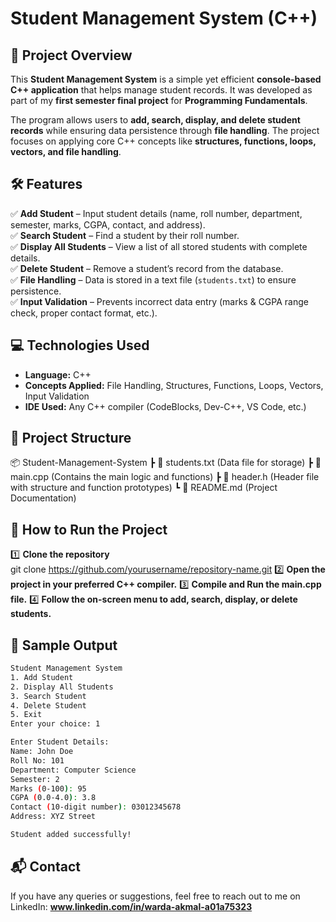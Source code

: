 # Student Management System (C++)

## 📌 Project Overview
This **Student Management System** is a simple yet efficient **console-based C++ application** that helps manage student records. It was developed as part of my **first semester final project** for **Programming Fundamentals**.

The program allows users to **add, search, display, and delete student records** while ensuring data persistence through **file handling**. The project focuses on applying core C++ concepts like **structures, functions, loops, vectors, and file handling**.

## 🛠️ Features
✅ **Add Student** – Input student details (name, roll number, department, semester, marks, CGPA, contact, and address).  
✅ **Search Student** – Find a student by their roll number.  
✅ **Display All Students** – View a list of all stored students with complete details.  
✅ **Delete Student** – Remove a student’s record from the database.  
✅ **File Handling** – Data is stored in a text file (`students.txt`) to ensure persistence.  
✅ **Input Validation** – Prevents incorrect data entry (marks & CGPA range check, proper contact format, etc.).  

## 💻 Technologies Used
- **Language:** C++  
- **Concepts Applied:** File Handling, Structures, Functions, Loops, Vectors, Input Validation  
- **IDE Used:** Any C++ compiler (CodeBlocks, Dev-C++, VS Code, etc.)

## 📂 Project Structure
📦 Student-Management-System ┣ 📜 students.txt (Data file for storage) ┣ 📜 main.cpp (Contains the main logic and functions) ┣ 📜 header.h (Header file with structure and function prototypes) ┗ 📜 README.md (Project Documentation)



## 🚀 How to Run the Project
1️⃣ **Clone the repository**  
   git clone https://github.com/yourusername/repository-name.git
2️⃣ **Open the project in your preferred C++ compiler.**
3️⃣ **Compile and Run the main.cpp file.**
4️⃣ **Follow the on-screen menu to add, search, display, or delete students.**

## 📜 Sample Output
 ```bash
Student Management System
1. Add Student
2. Display All Students
3. Search Student
4. Delete Student
5. Exit
Enter your choice: 1

Enter Student Details:
Name: John Doe
Roll No: 101
Department: Computer Science
Semester: 2
Marks (0-100): 95
CGPA (0.0-4.0): 3.8
Contact (10-digit number): 03012345678
Address: XYZ Street

Student added successfully!
 ```

## 📬 Contact
If you have any queries or suggestions, feel free to reach out to me on LinkedIn: **www.linkedin.com/in/warda-akmal-a01a75323**

